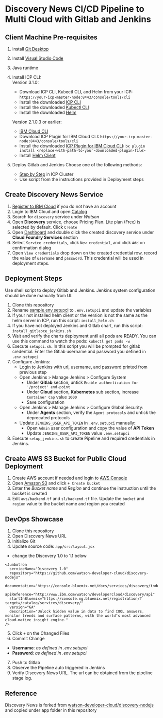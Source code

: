 # Discovery News CI/CD Pipeline to Multi Cloud with Gitlab and Jenkins

## Client Machine Pre-requisites
1. Install [Git Desktop](https://desktop.github.com/)
2. Install [Visual Studio Code](https://code.visualstudio.com/)
3. Java runtime
4. Install ICP CLI:  
   Version 3.1.0:
   - Download ICP CLI, Kubectl CLI, and Helm from your ICP: `https://your-icp-master-node:8443/console/tools/cli`
   - Install the downloaded [ICP CLI](https://www.ibm.com/support/knowledgecenter/SSBS6K_3.1.0/manage_cluster/install_cli.html)
   - Install the downloaded [Kubectl CLI](https://www.ibm.com/support/knowledgecenter/SSBS6K_3.1.0/manage_cluster/cfc_cli.html)
   - Install the downloaded [Helm](https://www.ibm.com/support/knowledgecenter/SSBS6K_3.1.0/app_center/create_helm_cli.html)

   Version 2.1.0.3 or earlier:
   - [IBM Cloud CLI](https://console.bluemix.net/docs/cli/reference/bluemix_cli/all_versions.html)
   - Download ICP Plugin for IBM Cloud CLI: `https://your-icp-master-node:8443/console/tools/cli`
   - Install the downloaded [ICP Plugin for IBM Cloud CLI](https://www.ibm.com/support/knowledgecenter/SSBS6K_2.1.0/manage_cluster/install_cli.html):
`bx plugin install <replace-with-path-to-your-downloaded-plugin-file>`
   - Install [Helm Client](https://github.com/kubernetes/helm)
5. Deploy Gitlab and Jenkins
   Choose one of the following methods:
   - [Step by Step](https://github.com/pjgunadi/icp-jenkins-gitlab) in ICP Cluster
   - Use script from the instructions provided in Deployment steps

## Create Discovery News Service
1. [Register to IBM Cloud](https://console.bluemix.net/registration/) if you do not have an account
2. Login to IBM Cloud and open [Catalog](https://console.bluemix.net/catalog)
3. Search for `discovery` service under *Watson*
4. Open **Discovery** service, choose Pricing Plan. Lite plan (Free) is selected by default. Click `Create`
5. Open [Dashboard](https://console.bluemix.net/dashboard/apps) and double click the created discovery service under **Cloud Foundry Services** section
6. Select `Service credentials`, click `New credential`, and click `Add` on confirmation dialog
7. Open `View credentials` drop down on the created credential row, record the value of `username` and `password`. This credential will be used in deployment steps.

## Deployment Steps
Use shell script to deploy Gitlab and Jenkins. Jenkins system configuration should be done manually from UI.
1. Clone this repository
2. Rename [sample.env.setupci](sample.env.setupci) to `.env.setupci` and update the variables
3. If your not installed helm client or the version is not the same as the helm server in ICP, run this script: `install_helm.sh`
4. If you have not deployed Jenkins and Gitlab chart, run this script: `install_gitlabce_jenkins.sh`
5. Wait and verify the charts deployment until all pods are READY. You can use this command to watch the pods: `kubectl get pods -w`
6. Execute `setupci.sh`. In this script you will be prompted for gitlab credential. Enter the Gitlab username and password you defined in `.env.setupci`
7. Configure Jenkins:
   - Login to Jenkins with url, username, and password printed from previous step
   - Open Jenkins > Manage Jenkins > Configure System
      - Under **Gitlab** section, untick `Enable authentication for '/project' end-point`
      - Under **Cloud** section, **Kubernetes** sub section, increase `Container Cap` value `1000`
      - Save configuration
   - Open Jenkins > Manage Jenkins > Configure Global Security: 
      - Under **Agents** section, verify the `Agent protocols` and untick the deprecated protocols
   - Update `JENKINS_USER_API_TOKEN` in `.env.setupci` manually:
      - Open `Admin` user configuration and copy the value of **API Token**
      - Update `JENKINS_USER_API_TOKEN` value `.env.setupci`
8. Execute `setup_jenkins.sh` to create Pipeline and required credentials in Jenkins.

## Create AWS S3 Bucket for Public Cloud Deployment
1. Create AWS account if needed and login to [AWS Console](https://aws.amazon.com/console/)
2. Open [Amazon S3](https://s3.console.aws.amazon.com/s3) and click `+ Create bucket`
3. Enter the *Bucket name* and *Region* and continue the instruction until the bucket is created
4. Edit `aws/backend.tf` and `sl/backend.tf` file. Update the `bucket` and `region` value to the bucket name and region you created

## DevOps Showcase
1. Clone this repository
2. Open Discovery News URL
3. Initialize Git
4. Update source code: `app/src/layout.jsx`
  - change the Discovery 1.0 to 1.1 below
```
<Jumbotron
  serviceName="Discovery 1.0"
  repository="https://github.com/watson-developer-cloud/discovery-nodejs"
  documentation="https://console.bluemix.net/docs/services/discovery/index.html"
  apiReference="http://www.ibm.com/watson/developercloud/discovery/api"
  startInBluemix="https://console.ng.bluemix.net/registration/?target=/catalog/services/discovery/"
  version="GA"
  description="Unlock hidden value in data to find COOL answers, monitor trends and surface patterns, with the world’s most advanced cloud-native insight engine."
/>
```
5. Click `+` on the Changed Files
6. Commit Change
- **Username**: *as defined in .env.setupci*
- **Password**: *as defined in .env.setupci*
7. Push to Gitlab
8. Observe the Pipeline auto triggered in Jenkins
9. Verify Discovery News URL. The url can be obtained from the pipeline stage log.

## Reference
Discovery News is forked from [watson-developer-cloud/discovery-nodejs](https://github.com/watson-developer-cloud/discovery-nodejs) and copied under app folder in this repository